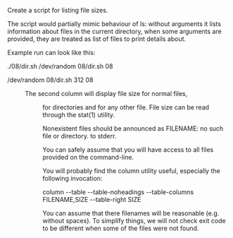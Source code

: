 Create a script for listing file sizes.

The script would partially mimic behaviour of ls: without arguments it lists information about files in the current directory, when some arguments are provided, they are treated as list of files to print details about.

Example run can look like this:

./08/dir.sh /dev/random 08/dir.sh 08

/dev/random  <special>
08/dir.sh          312
08               <dir>

The second column will display file size for normal files, <dir> for directories and <special> for any other file. File size can be read through the stat(1) utility.

Nonexistent files should be announced as FILENAME: no such file or directory. to stderr.

You can safely assume that you will have access to all files provided on the command-line.

You will probably find the column utility useful, especially the following invocation:

column --table --table-noheadings --table-columns FILENAME,SIZE --table-right SIZE

You can assume that there filenames will be reasonable (e.g. without spaces). To simplify things, we will not check exit code to be different when some of the files were not found.

